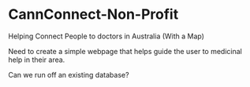 # CannConnect-Non-Profit
Helping Connect People to doctors in Australia (With a Map)

Need to create a simple webpage that helps guide the user to medicinal help in their area.

Can we run off an existing database?
